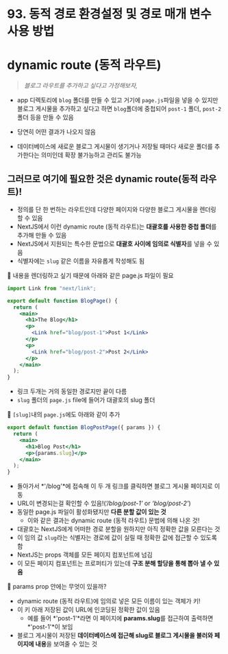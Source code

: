 # 93. 동적 경로 환경설정 및 경로 매개 변수 사용 방법

# dynamic route (동적 라우트)

> _블로그 라우트를 추가하고 싶다고 가정해보자,_

- app 디렉토리에 `blog` 폴더를 만들 수 있고 거기에 `page.js`파일을 넣을 수 있지만 블로그 게시물을 추가하고 싶다고 하면 `blog`폴더에 중첩되어 `post-1` 폴더, `post-2` 폴더 등을 만들 수 있음
- 당연히 어떤 결과가 나오지 않음

- 데이터베이스에 새로운 블로그 게시물이 생기거나 저장될 때마다 새로운 폴더를 추가한다는 의미인데 확장 불가능하고 관리도 불가능
  >

## 그러므로 여기에 필요한 것은 dynamic route(동적 라우트)!

- 정의를 단 한 번하는 라우트인데 다양한 페이지와 다양한 블로그 게시물을 렌더링 할 수 있음
- NextJS에서 이런 dynamic route (동적 라우트)는 **대괄호를 사용한 중첩 폴더**를 추가해 만들 수 있음
- NextJS에서 지원되는 특수한 문법으로 **대괄호 사이에 임의로 식별자**를 넣을 수 있음
- 식별자에는 `slug` 같은 이름을 자유롭게 작성해도 됨

📌 내용을 렌더링하고 싶기 때문에 아래와 같은 page.js 파일이 필요

```jsx
import Link from "next/link";

export default function BlogPage() {
  return (
    <main>
      <h1>The Blog</h1>
      <p>
        <Link href="blog/post-1">Post 1</Link>
      </p>
      <p>
        <Link href="blog/post-2">Post 2</Link>
      </p>
    </main>
  );
}
```

- 링크 두개는 거의 동일한 경로지만 끝이 다름
- `slug` 폴더의 `page.js` file에 들어가 대괄호의 slug 폴더

📌 `[slug]`내의 `page.js`에도 아래와 같이 추가

```jsx
export default function BlogPostPage({ params }) {
  return (
    <main>
      <h1>Blog Post</h1>
      <p>{params.slug}</p>
    </main>
  );
}
```

- 돌아가서 *'/blog'*에 접속해 이 두 개 링크를 클릭하면 블로그 게시물 페이지로 이동
- URL이 변경되는걸 확인할 수 있음!(_’/blog/post-1’_ or _‘blog/post-2’_)
- 동일한 page.js 파일이 활성화됐지만 **다른 분할 값이 있는 것**
  - 이와 같은 결과는 dynamic route (동적 라우트) 문법에 의해 나온 것!
- 대괄호는 NextJS에게 어떠한 경로 분할을 원하지만 아직 정확한 값을 모른다는 것
- 이 임의 값 `slug`라는 식별자는 경로에 값이 실릴 때 정확한 값에 접근할 수 있도록 함
- NextJS는 props 객체를 모든 페이지 컴포넌트에 넘김
- 이 모든 페이지 컴포넌트는 프로퍼티가 있는데 **구조 분해 할당을 통해 뽑아 낼 수 있음**

📌 params prop 안에는 무엇이 있을까?

- dynamic route (동적 라우트)에 임의로 넣은 모든 이름이 있는 객체가 키!
- 이 키 아래 저장된 값이 URL에 인코딩된 정확한 값이 있음
  - 예를 들어 *'post-1'*라면 이 페이지에 **params.slug**를 접근하여 출력하면 *'post-1'*이 보임
- 블로그 게시물이 저장된 **데이터베이스에 접근해 slug로 블로그 게시물을 불러와 페이지에 내용**을 보여줄 수 있는 것
